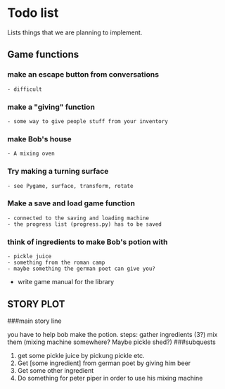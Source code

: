 # Todo list

Lists things that we are planning to implement.


## Game functions

### make an escape button from conversations
	- difficult

### make a "giving" function
	- some way to give people stuff from your inventory

### make Bob's house
	- A mixing oven

### Try making a turning surface
	- see Pygame, surface, transform, rotate

### Make a save and load game function
	- connected to the saving and loading machine
	- the progress list (progress.py) has to be saved

### think of ingredients to make Bob's potion with
	- pickle juice
	- something from the roman camp
	- maybe something the german poet can give you?

- write game manual for the library


## STORY PLOT

###main story line

you have to help bob make the potion.
steps:	gather ingredients (3?)
		mix them (mixing machine somewhere? Maybe pickle shed?)
###subquests
1.	get some pickle juice
	by pickung pickle etc.
2.	Get [some ingredient] from german poet by giving him beer
3.	Get some other ingredient
4.	Do something for peter piper in order to use his mixing machine

	
